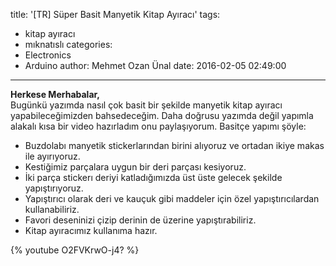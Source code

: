 title: '[TR] Süper Basit Manyetik Kitap Ayıracı'
tags:
  - kitap ayıracı
  - mıknatıslı
categories:
  - Electronics
  - Arduino
author: Mehmet Ozan Ünal
date: 2016-02-05 02:49:00
---
**Herkese Merhabalar,**  
Bugünkü yazımda nasıl çok basit bir şekilde manyetik kitap ayıracı yapabileceğimizden bahsedeceğim. Daha doğrusu yazımda değil yapımla alakalı kısa bir video hazırladım onu paylaşıyorum. Basitçe yapımı şöyle:  



*   Buzdolabı manyetik stickerlarından birini alıyoruz ve ortadan ikiye makas ile ayırıyoruz.
*   Kestiğimiz parçalara uygun bir deri parçası kesiyoruz.
*   İki parça stickerı deriyi katladığımızda üst üste gelecek şekilde yapıştırıyoruz.
*   Yapıştırıcı olarak deri ve kauçuk gibi maddeler için özel yapıştırıcılardan kullanabiliriz.
*   Favori deseninizi çizip derinin de üzerine yapıştırabiliriz.
*   Kitap ayıracımız kullanıma hazır.

{% youtube O2FVKrwO-j4? %}

